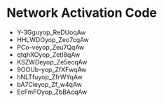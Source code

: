 # Network Activation Code
* Y-3Gguyop_ReDUoqAw
* HHLWDOyop_Zeo7cqAw
* PCo-veyop_Zeu7QqAw
* qtqhXOyop_ZetI8qAw
* KSZWDeyop_Ze5ecqAw
* 9OOUb-yop_ZfXFwqAw
* hNLTfuyop_ZfrWYqAw
* bA7Cieyop_Zf_w4qAw
* EcFmFOyop_ZbBAcqAw